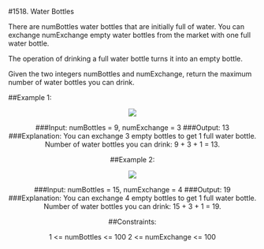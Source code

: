 #1518. Water Bottles

There are numBottles water bottles that are initially full of water. You can exchange numExchange empty water bottles from the market with one full water bottle.

The operation of drinking a full water bottle turns it into an empty bottle.

Given the two integers numBottles and numExchange, return the maximum number of water bottles you can drink.

 

##Example 1:


<center><img src="https://github.com/PrinceMag/HundredDaysOfCsharp/blob/main/assets/images/example1.PNG" ><center>

###Input: numBottles = 9, numExchange = 3
###Output: 13
###Explanation: You can exchange 3 empty bottles to get 1 full water bottle.
Number of water bottles you can drink: 9 + 3 + 1 = 13.

##Example 2:


<center><img src="https://github.com/PrinceMag/HundredDaysOfCsharp/blob/main/assets/images/example2.PNG" ><center>

###Input: numBottles = 15, numExchange = 4
###Output: 19
###Explanation: You can exchange 4 empty bottles to get 1 full water bottle. 
Number of water bottles you can drink: 15 + 3 + 1 = 19.
 

##Constraints:

1 <= numBottles <= 100
2 <= numExchange <= 100